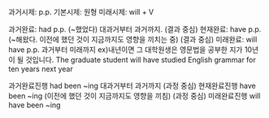 
과거시제: p.p.
기본시제: 원형
미래시제: will + V

과거완료: had p.p. (~했었다) 대과거부터 과거까지. (결과 중심)
현재완료: have p.p. (~해왔다. 이전에 했던 것이 지금까지도 영향을 끼치는 중) (결과 중심)
미래완료: will have p.p. 과거부터 미래까지
ex)내년이면 그 대학원생은 영문법을 공부한 지가 10년이 될 것입니다.
The graduate student will have studied English grammar for ten years next year

과거완료진행 had been ~ing 대과거부터 과거까지 (과정 중심)
현재완료진행 have been ~ing (이전에 했던 것이 지금까지도 영향을 끼침) (과정 중심)
미래완료진행 will have been ~ing

